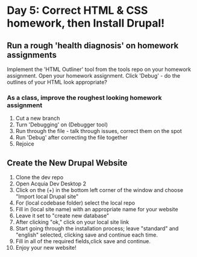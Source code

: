 # Day 5: Correct HTML & CSS homework, then Install Drupal!

## Run a rough 'health diagnosis' on homework assignments
Implement the 'HTML Outliner' tool from the tools repo on your homework assignment.
Open your homework assignment. Click 'Debug' - do the outlines of your HTML look appropriate?

### As a class, improve the roughest looking homework assignment
1. Cut a new branch
2. Turn 'Debugging' on (Debugger tool)
3. Run through the file - talk through issues, correct them on the spot
4. Run 'Debug' after correcting the file together
5. Rejoice

## Create the New Drupal Website
1. Clone the dev repo
2. Open Acquia Dev Desktop 2
3. Click on the (+) in the bottom left corner of the window and choose "Import local Drupal site"
4. For (local codebase folder) select the local repo
5. Fill in (local site name) with an appropriate name for your website
6. Leave it set to "create new database"
7. After clicking "ok," click on your local site link 
8. Start going through the installation process; leave "standard" and "english" selected, clicking save and continue each time.
9. Fill in all of the required fields,click save and continue.
10. Enjoy your new website!

